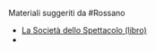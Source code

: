 Materiali suggeriti da #Rossano

- [La Società dello Spettacolo (libro)](https://www.marxists.org/italiano/sezione/filosofia/debord/societa-spettacolo.htm)
- 